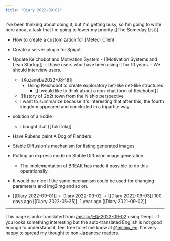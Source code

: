 ```yaml
---
title: "Diary 2022-09-02"
---
```



I've been thinking about doing it, but I'm getting busy, so I'm going to write here about a task that I'm going to lower my priority [[The Someday List]].
- How to create a customization for [Meteor Client
- Create a server plugin for Spigot.
- Update Keichobot and Motivation System
        - [[Motivation Systems and Lean Startup]]
        - I have users who have been using it for 10 years.
        - We should interview users.
    - [[Kozaneba2022-08-19]]
        - Using Keichobot to create exploratory net-like net-like structures
            - [[I would like to think about a non-chat form of Keichobot]]
    - [History of 2b2t.town from the Nishio perspective
    - I want to summarize because it's interesting that after this, the fourth kingdom appeared and concluded in a tripartite way.
- solution of a riddle
    - I bought it at [[TokiToki]].
- Have Rubens paint A Dog of Flanders.
- Stable Diffusion's mechanism for listing generated images
- Putting an express mode on Stable Diffusion image generation
    - The implementation of BREAK has made it possible to do this operationally.
- It would be nice if the same mechanism could be used for changing parameters and img2img and so on.

- [[Diary 2022-09-01]] ← Diary 2022-09-02 → [[Diary 2022-09-03]]
100 days ago [[Diary 2022-05-25]].
1 year ago [[Diary 2021-09-02]].
---
This page is auto-translated from [/nishio/日記2022-09-02](https://scrapbox.io/nishio/日記2022-09-02) using DeepL. If you looks something interesting but the auto-translated English is not good enough to understand it, feel free to let me know at [@nishio_en](https://twitter.com/nishio_en). I'm very happy to spread my thought to non-Japanese readers.